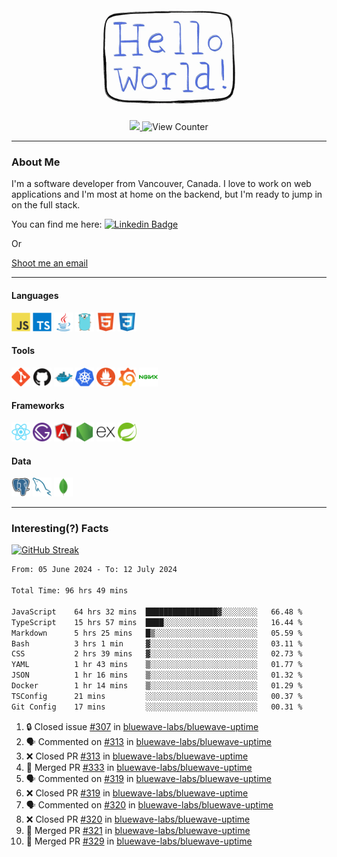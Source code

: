 <div align="center">
    <img src="./img/hello_world.webp" height="200px" width="">
    <div>
        <a href="https://www.linkedin.com/in/ajhollid">
            <img src="https://img.shields.io/badge/LinkedIn-blue"/>
        </a>
        <img src="https://komarev.com/ghpvc/?username=ajhollid&color=yellow" alt="View Counter">
    </div>
</div>

---

### About Me

I'm a software developer from Vancouver, Canada. I love to work on web applications and I'm most at home on the backend, but I'm ready to jump in on the full stack.

You can find me here: [![Linkedin Badge](https://img.shields.io/badge/-ajhollid-blue?style=flat&logo=Linkedin&logoColor=white)](https://www.linkedin.com/in/ajhollid)

Or

[Shoot me an email](mailto:ajhollid@gmail.com)

---

#### Languages

<div>
    <img src="./img/devicons/javascript-original.svg" width=30 height=30 alt="JavaScript">
    <img src="/img/devicons/typescript-original.svg" width=30 height=30 alt="TypeScript">
    <img src="./img/devicons/java-original.svg" width=30 height=30 alt="Java">
    <img src="./img/devicons/go-original.svg" width=30 height=30 alt="Golang">
    <img src="./img/devicons/html5-original.svg" width=30 height=30 alt="HTML 5">
    <img src="./img/devicons/css3-original.svg" width=30 height=30 alt="CSS 3">
</div>

#### Tools

<div>
    <img src="./img/devicons/git-original.svg" width=30 height=30 alt="Git">
    <img src="./img/devicons/github-original.svg" width=30 height=30 alt="Github">
    <img src="./img/devicons/docker-original.svg" width=30 
    height=30 alt="Docker">
    <img src="./img/devicons/kubernetes-original.svg" width=30 height=30 alt="K8">
    <img src="./img/devicons/prometheus-original.svg" width=30 height=30 alt="Prometheus">
    <img src="./img/devicons/grafana-original.svg" width=30 height=30 alt="Grafana">
    <img src="./img/devicons/nginx-original.svg" width=30 height=30 alt="Nginx">
</div>

#### Frameworks

<div>
    <img src="./img/devicons/react-original.svg" width=30 height=30 alt="React">
    <img src="./img/devicons/gatsby-original.svg" width=30 height=30 alt="Gatsby">
    <img src="./img/devicons/angularjs-original.svg" width=30 height=30 alt="AngularJS">
    <img src="./img/devicons/nodejs-original.svg" width=30 height=30 alt="NodeJS">
    <img src="./img/devicons/express-original.svg" width=30 height=30 alt="Express">
    <img src="./img/devicons/spring-original.svg" width=30 height=30 alt="Spring">
</div>

#### Data

<div>
    <img src="./img/devicons/postgresql-original.svg" width=30 height=30 alt="Postgresql">
    <img src="./img/devicons/mysql-original.svg" width=30 height=30 alt="Mysql">
    <img src="./img/devicons/mongodb-original.svg" width=30 height=30 alt="MongoDB">
</div>

---

### Interesting(?) Facts

[![GitHub Streak](http://github-readme-streak-stats.herokuapp.com?user=ajhollid)](https://git.io/streak-stats)

 <!--START_SECTION:waka-->

```txt
From: 05 June 2024 - To: 12 July 2024

Total Time: 96 hrs 49 mins

JavaScript    64 hrs 32 mins  ████████████████▓░░░░░░░░   66.48 %
TypeScript    15 hrs 57 mins  ████░░░░░░░░░░░░░░░░░░░░░   16.44 %
Markdown      5 hrs 25 mins   █▒░░░░░░░░░░░░░░░░░░░░░░░   05.59 %
Bash          3 hrs 1 min     ▓░░░░░░░░░░░░░░░░░░░░░░░░   03.11 %
CSS           2 hrs 39 mins   ▓░░░░░░░░░░░░░░░░░░░░░░░░   02.73 %
YAML          1 hr 43 mins    ▒░░░░░░░░░░░░░░░░░░░░░░░░   01.77 %
JSON          1 hr 16 mins    ▒░░░░░░░░░░░░░░░░░░░░░░░░   01.32 %
Docker        1 hr 14 mins    ▒░░░░░░░░░░░░░░░░░░░░░░░░   01.29 %
TSConfig      21 mins         ░░░░░░░░░░░░░░░░░░░░░░░░░   00.37 %
Git Config    17 mins         ░░░░░░░░░░░░░░░░░░░░░░░░░   00.31 %
```

<!--END_SECTION:waka-->


<!--START_SECTION:activity-->
1. 🔒 Closed issue [#307](https://github.com/bluewave-labs/bluewave-uptime/issues/307) in [bluewave-labs/bluewave-uptime](https://github.com/bluewave-labs/bluewave-uptime)
2. 🗣 Commented on [#313](https://github.com/bluewave-labs/bluewave-uptime/pull/313#issuecomment-2227179866) in [bluewave-labs/bluewave-uptime](https://github.com/bluewave-labs/bluewave-uptime)
3. ❌ Closed PR [#313](https://github.com/bluewave-labs/bluewave-uptime/pull/313) in [bluewave-labs/bluewave-uptime](https://github.com/bluewave-labs/bluewave-uptime)
4. 🎉 Merged PR [#333](https://github.com/bluewave-labs/bluewave-uptime/pull/333) in [bluewave-labs/bluewave-uptime](https://github.com/bluewave-labs/bluewave-uptime)
5. 🗣 Commented on [#319](https://github.com/bluewave-labs/bluewave-uptime/pull/319#issuecomment-2227136019) in [bluewave-labs/bluewave-uptime](https://github.com/bluewave-labs/bluewave-uptime)
6. ❌ Closed PR [#319](https://github.com/bluewave-labs/bluewave-uptime/pull/319) in [bluewave-labs/bluewave-uptime](https://github.com/bluewave-labs/bluewave-uptime)
7. 🗣 Commented on [#320](https://github.com/bluewave-labs/bluewave-uptime/pull/320#issuecomment-2227135934) in [bluewave-labs/bluewave-uptime](https://github.com/bluewave-labs/bluewave-uptime)
8. ❌ Closed PR [#320](https://github.com/bluewave-labs/bluewave-uptime/pull/320) in [bluewave-labs/bluewave-uptime](https://github.com/bluewave-labs/bluewave-uptime)
9. 🎉 Merged PR [#321](https://github.com/bluewave-labs/bluewave-uptime/pull/321) in [bluewave-labs/bluewave-uptime](https://github.com/bluewave-labs/bluewave-uptime)
10. 🎉 Merged PR [#329](https://github.com/bluewave-labs/bluewave-uptime/pull/329) in [bluewave-labs/bluewave-uptime](https://github.com/bluewave-labs/bluewave-uptime)
<!--END_SECTION:activity-->
